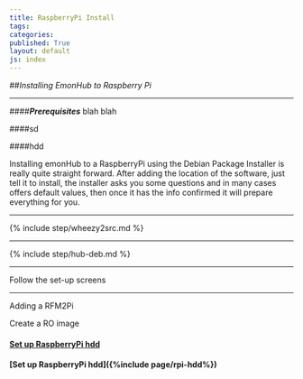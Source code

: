 ```yaml
---
title: RaspberryPi Install
tags: 
categories: 
published: True
layout: default
js: index
---
```


##*Installing EmonHub to Raspberry Pi*

-----------------------------------

####***Prerequisites***
blah blah

####sd

####hdd

Installing emonHub to a RaspberryPi using the Debian Package Installer is really quite straight forward. After adding the location of the software, just tell it to install, the installer asks you some questions and in many cases offers default values, then once it has the info confirmed it will prepare everything for you.

----------

{% include step/wheezy2src.md %}

----

{% include step/hub-deb.md %}

---

Follow the set-up screens

-----------------------------

Adding a RFM2Pi

Create a RO image

#### [Set up RaspberryPi hdd]({{site.page}}install/raspberrypi/hdd)

#### [Set up RaspberryPi hdd]({%include page/rpi-hdd%})





